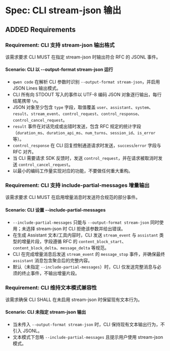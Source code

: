 # Spec: CLI stream-json 输出

## ADDED Requirements
### Requirement: CLI 支持 stream-json 输出格式
该需求要求 CLI MUST 在指定 stream-json 时输出符合 RFC 的 JSONL 事件。
#### Scenario: CLI 以 --output-format stream-json 运行
- `qwen code` 在解析 CLI 参数时识别 `--output-format stream-json`，并启用 JSON Lines 输出模式。
- CLI 所有向 STDOUT 写入的事件以 UTF-8 编码 JSON 对象逐行输出，每行结尾携带 `\n`。
- JSON 对象至少包含 `type` 字段，取值覆盖 `user`、`assistant`、`system`、`result`、`stream_event`、`control_request`、`control_response`、`control_cancel_request`。
- `result` 事件在对话完成或出错时发送，包含 RFC 规定的统计字段（`duration_ms`、`duration_api_ms`、`num_turns`、`session_id`、`is_error` 等）。
- `control_response` 在 CLI 回复控制通道请求时发送，`success`/`error` 字段与 RFC 对齐。
- 当 CLI 需要请求 SDK 反馈时，发送 `control_request`，并在请求被取消时发送 `control_cancel_request`。
- 以最小的编码工作量实现对应的功能，不要做任何重大重构。

### Requirement: CLI 支持 include-partial-messages 增量输出
该需求要求 CLI MUST 在启用增量消息时发送符合规范的部分事件。
#### Scenario: CLI 设置 --include-partial-messages
- `--include-partial-messages` 只能与 `--output-format stream-json` 同时使用；未选择 stream-json 时 CLI 拒绝该参数并给出错误。
- 在生成 Assistant 文本/工具内容时，CLI 发送 `stream_event` 与 `assistant` 类型的增量片段，字段遵循 RFC 的 `content_block_start`、`content_block_delta`、`message_delta` 等规范。
- CLI 在完成增量消息后发送 `stream_event` 的 `message_stop` 事件，并确保最终 `assistant` 消息包含聚合后的完整内容。
- 默认（未指定 `--include-partial-messages`）时，CLI 仅发送完整消息与必须的终止事件，不输出增量片段。

### Requirement: CLI 维持文本模式兼容性
该需求确保 CLI SHALL 在未启用 stream-json 时保留现有文本行为。
#### Scenario: CLI 未指定 stream-json 输出
- 当未传入 `--output-format stream-json` 时，CLI 保持现有文本输出行为，不引入 JSONL。
- 文本模式下忽略 `--include-partial-messages` 且提示用户使用 stream-json 模式。
